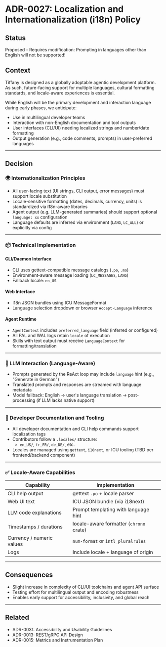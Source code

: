 # ADR-0027: Localization and Internationalization (i18n) Policy

## Status
Proposed - Requires modification: Prompting in languages other than English will not be supported!

## Context
Tiffany is designed as a globally adoptable agentic development platform. As such, future-facing support for multiple languages, cultural formatting standards, and locale-aware experiences is essential.

While English will be the primary development and interaction language during early phases, we anticipate:

- Use in multilingual developer teams
- Interaction with non-English documentation and tool outputs
- User interfaces (CLI/UI) needing localized strings and number/date formatting
- Output generation (e.g., code comments, prompts) in user-preferred languages

---

## Decision

### 🌍 Internationalization Principles

- All user-facing text (UI strings, CLI output, error messages) must support locale substitution
- Locale-sensitive formatting (dates, decimals, currency, units) is standardized via i18n-aware libraries
- Agent output (e.g. LLM-generated summaries) should support optional `language: xx` configuration
- Language defaults are inferred via environment (`LANG`, `LC_ALL`) or explicitly via config

---

### 📦 Technical Implementation

#### CLI/Daemon Interface

- CLI uses gettext-compatible message catalogs (`.po`, `.mo`)
- Environment-aware message loading (`LC_MESSAGES`, `LANG`)
- Fallback locale: `en_US`

#### Web Interface

- I18n JSON bundles using ICU MessageFormat
- Language selection dropdown or browser `Accept-Language` inference

#### Agent Runtime

- `AgentContext` includes `preferred_language` field (inferred or configured)
- All PAL and WAL logs retain `locale` of execution
- Skills with text output must receive `LanguageContext` for formatting/translation

---

### 🧠 LLM Interaction (Language-Aware)

- Prompts generated by the ReAct loop may include `language` hint (e.g., "Generate in German")
- Translated prompts and responses are streamed with language metadata
- Model fallback: English → user's language translation → post-processing (if LLM lacks native support)

---

### 🧪 Developer Documentation and Tooling

- All developer documentation and CLI help commands support localization tags
- Contributors follow a `.locales/` structure:
  - `en_US/`, `fr_FR/`, `de_DE/`, etc.
- Locales are managed using `gettext`, `i18next`, or ICU tooling (TBD per frontend/backend component)

---

### ✅ Locale-Aware Capabilities

| Capability                  | Implementation                         |
|-----------------------------|------------------------------------------|
| CLI help output             | gettext `.po` + locale parser            |
| Web UI text                 | ICU JSON bundle (via i18next)            |
| LLM code explanations       | Prompt templating with language hint     |
| Timestamps / durations      | locale-aware formatter (`chrono` crate)  |
| Currency / numeric values   | `num-format` or `intl_pluralrules`       |
| Logs                        | Include locale + language of origin      |

---

## Consequences

- Slight increase in complexity of CLI/UI toolchains and agent API surface
- Testing effort for multilingual output and encoding robustness
- Enables early support for accessibility, inclusivity, and global reach

---

## Related

- ADR-0031: Accessibility and Usability Guidelines
- ADR-0013: REST/gRPC API Design
- ADR-0015: Metrics and Instrumentation Plan
